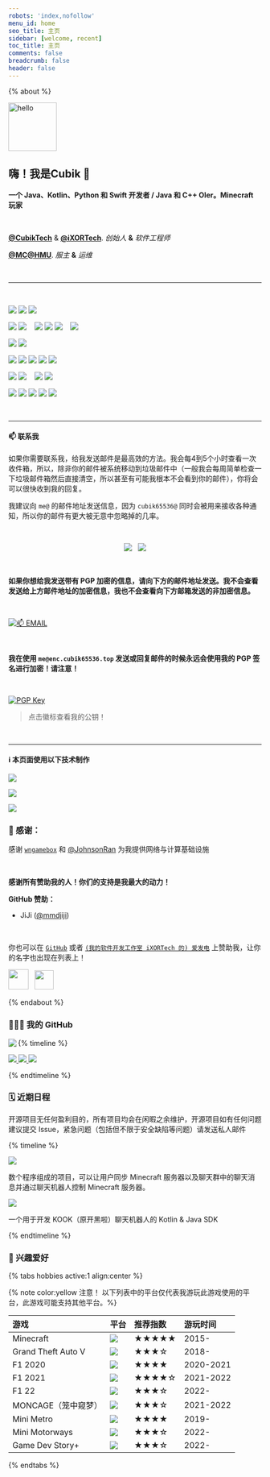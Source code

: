 ```yaml
---
robots: 'index,nofollow'
menu_id: home
seo_title: 主页
sidebar: [welcome, recent]
toc_title: 主页
comments: false
breadcrumb: false
header: false
---
```


{% about %}

<img height="96px" alt="hello" src="https://img.cubik65536.top/hello-cubik.png">

## 嗨！我是Cubik 👋

**一个 Java、Kotlin、Python 和 Swift 开发者 / Java 和 C++ OIer。Minecraft 玩家**

<br/>

**[@CubikTech](https://github.com/CubikTech)** & **[@iXORTech](https://github.com/iXORTech)**.
*创始人* **&** *软件工程师*

**[@MC@HMU](https://github.com/MC-HMU)**.
*服主* **&** *运维*

<br/>
<hr/>
<br/>

<p>
  <img src="https://img.shields.io/badge/Apple-%23000000.svg?style=for-the-badge&logo=apple&logoColor=white" style="display: inline-block" />
  <img src="https://img.shields.io/badge/iOS-000000?style=for-the-badge&logo=ios&logoColor=white" style="display: inline-block" />
  <img src="https://img.shields.io/badge/iPadOS-000000?style=for-the-badge&logo=ios&logoColor=white" style="display: inline-block" />
</p>

<p>
  <img src="https://img.shields.io/badge/macOS-000000?style=for-the-badge&logo=macos&logoColor=F0F0F0" style="display: inline-block" />
  <img src="https://img.shields.io/badge/Windows%2011-0078D6?style=for-the-badge&logo=windows&logoColor=white" style="display: inline-block" />
  &nbsp;&nbsp;
  <img src="https://img.shields.io/badge/Fedora-294172?style=for-the-badge&logo=fedora&logoColor=white" style="display: inline-block" />
  <img src="https://img.shields.io/badge/Artix_Linux-10A0CC?style=for-the-badge&logo=artix-linux&logoColor=white" style="display: inline-block" />
  <img src="https://img.shields.io/badge/KDE-1D99F3?logo=KDE&logoColor=fff&style=for-the-badge" style="display: inline-block" />
  &nbsp;&nbsp;
  <img src="https://img.shields.io/badge/-Rocky%20Linux-%2310B981?style=for-the-badge&logo=rockylinux&logoColor=white" style="display: inline-block" />
</p>
  
<p>
  <img src="https://img.shields.io/badge/iTerm2-546E7A?style=for-the-badge&logo=iTerm2&logoColor=F0F0F0" style="display: inline-block" />
  <img src="https://img.shields.io/badge/Windows%20Terminal-4D4D4D?style=for-the-badge&logo=windows-terminal&logoColor=F0F0F0" style="display: inline-block" />
</p>

<p>
  <img src="https://img.shields.io/badge/java-%23ED8B00.svg?style=for-the-badge&logo=java&logoColor=white" style="display: inline-block" />
  <img src="https://img.shields.io/badge/kotlin-%230095D5.svg?style=for-the-badge&logo=kotlin&logoColor=white" style="display: inline-block" />
  <img src="https://img.shields.io/badge/python-3670A0?style=for-the-badge&logo=python&logoColor=ffdd54" style="display: inline-block" />
  <img src="https://img.shields.io/badge/swift-F54A2A?style=for-the-badge&logo=swift&logoColor=white" style="display: inline-block" />
  <img src="https://img.shields.io/badge/c++-%2300599C.svg?style=for-the-badge&logo=c%2B%2B&logoColor=white" style="display: inline-block" />
</p>

<p>
  <img src="https://img.shields.io/badge/css3-%231572B6.svg?style=for-the-badge&logo=css3&logoColor=white" style="display: inline-block" />
  <img src="https://img.shields.io/badge/html5-%23E34F26.svg?style=for-the-badge&logo=html5&logoColor=white" style="display: inline-block" />
  &nbsp;&nbsp;
  <img src="https://img.shields.io/badge/latex-%23008080.svg?style=for-the-badge&logo=latex&logoColor=white" style="display: inline-block" />
  <img src="https://img.shields.io/badge/markdown-%23000000.svg?style=for-the-badge&logo=markdown&logoColor=white" style="display: inline-block" />
</p>

<p>
  <img src="https://img.shields.io/badge/IntelliJIDEA-000000.svg?style=for-the-badge&logo=intellij-idea&logoColor=white" style="display: inline-block" />
  <img src="https://img.shields.io/badge/pycharm-143?style=for-the-badge&logo=pycharm&logoColor=black&color=black&labelColor=green" style="display: inline-block" />
  <img src="https://img.shields.io/badge/CLion-black?style=for-the-badge&logo=clion&logoColor=white" style="display: inline-block" />
  <img src="https://img.shields.io/badge/Visual%20Studio%20Code-0078d7.svg?style=for-the-badge&logo=visual-studio-code&logoColor=white" style="display: inline-block" />
  <img src="https://img.shields.io/badge/Xcode-007ACC?style=for-the-badge&logo=Xcode&logoColor=white" style="display: inline-block" />
</p>

<br/>
<hr/>

#### 📫 联系我

如果你需要联系我，给我发送邮件是最高效的方法。我会每4到5个小时查看一次收件箱，所以，除非你的邮件被系统移动到垃圾邮件中（一般我会每周简单检查一下垃圾邮件箱然后直接清空，所以甚至有可能我根本不会看到你的邮件），你将会可以很快收到我的回复。

我建议向 `me@` 的邮件地址发送信息，因为 `cubik65536@` 同时会被用来接收各种通知，所以你的邮件有更大被无意中忽略掉的几率。

<br/>

<p align="center">
  <a href="mailto:cubik65536@cubik65536.top"><img src="https://img.shields.io/badge/📫%20EMAIL-cubik65536%40cubik65536.top-informational?style=for-the-badge" style="display: inline-block" /></a>
  &nbsp;
  <a href="mailto:me@cubik65536.top"><img src="https://img.shields.io/badge/📫%20EMAIL-me%40cubik65536.top-informational?style=for-the-badge" style="display: inline-block" /></a>
</p>

<br/>

**如果你想给我发送带有 PGP 加密的信息，请向下方的邮件地址发送。我不会查看发送给上方邮件地址的加密信息，我也不会查看向下方邮箱发送的非加密信息。**

<br/>

[![📫 EMAIL](https://img.shields.io/badge/📫%20EMAIL-me%40enc.cubik65536.top-informational?style=for-the-badge)](mailto:me@enc.cubik65536.top)

<br/>

**我在使用 `me@enc.cubik65536.top` 发送或回复邮件的时候永远会使用我的 PGP 签名进行加密！请注意！**

<br/>

[![PGP Key](https://img.shields.io/badge/我的PGP指纹-7C58%20C98C%203AB8%20004E%20046C%2016FA%204462%209FF0%20C890%20D359-%23FA7343?style=for-the-badge)](https://raw.githubusercontent.com/Cubik65536/Cubik65536/main/pgp-public-key.txt)
 > 点击徽标查看我的公钥！

<br/>
<hr/>

#### ℹ️ 本页面使用以下技术制作

<p>
  <a href="https://github.com/anuraghazra/github-readme-stats"><img src="https://github-readme-stats.cubik65536.top/api/pin/?theme=github_dark&username=anuraghazra&repo=github-readme-stats&show_owner=true" style="display: inline-block" /></a>
</p>
<p>
  <a href="https://github.com/Ileriayo/markdown-badges"><img src="https://github-readme-stats.cubik65536.top/api/pin/?theme=github_dark&username=Ileriayo&repo=markdown-badges&show_owner=true" style="display: inline-block" /></a>
</p>
<p>
  <a href="https://github.com/Envoy-VC/awesome-badges"><img src="https://github-readme-stats.cubik65536.top/api/pin/?theme=github_dark&username=Envoy-VC&repo=awesome-badges&show_owner=true" style="display: inline-block" /></a>
</p>


### 🎉 感谢：

感谢 [`wngamebox`](https://wngamebox.cn) 和 [@JohnsonRan](https://github.com/JohnsonRan) 为我提供网络与计算基础设施

<br/>

**感谢所有赞助我的人！你们的支持是我最大的动力！**

**GitHub 赞助：**

- JiJi ([@mmdjiji](https://github.com/mmdjiji))

<br/>

你也可以在 [`GitHub`](https://github.com/sponsors/Cubik65536) 或者 [`(我的软件开发工作室 iXORTech 的) 爱发电`](https://afdian.net/@ixortech) 上赞助我，让你的名字也出现在列表上！

<p>
  <a href="https://github.com/sponsors/Cubik65536"><img src="https://img.shields.io/badge/sponsor-30363D?style=for-the-badge&logo=GitHub-Sponsors&logoColor=#EA4AAA&" width="auto" height="40" style="display: inline-block" /></a>
  &nbsp;
  <a href="https://afdian.net/@ixortech"><img src="https://cdn.jsdelivr.net/gh/Cubik65536/cubik-favicons@main/support%20me%20on%20afd.png" width="auto" height="38" style="display: inline-block" /></a>
</p>

{% endabout %}

### 👨🏻‍💻 我的 GitHub

<a href="https://github.com/Cubik65536"><img align="left" src="https://img.shields.io/badge/GitHub-Cubik65536-4078c0?style=for-the-badge&logo=github&logoColor=white"></a>

{% timeline %}

<!-- node GitHub 统计数据 -->

<a href="https://github.com/Cubik65536">
    <img src="https://github-readme-stats.cubik65536.top/api?theme=github_dark&username=Cubik65536&count_private=true&hide=stars&show_icons=true&line_height=24&locale=cn" style="display: inline-block">
</a>

<!-- node 最常用的语言 -->

<a href="https://github.com/Cubik65536">
    <img src="https://github-readme-stats.cubik65536.top/api/top-langs/?theme=github_dark&username=Cubik65536&layout=compact&count_private=true&card_width=445&locale=cn" style="display: inline-block">
</a>

<!-- node GitHub 统计图表 -->

<a href="https://github.com/Cubik65536">
    <img src="https://cdn.jsdelivr.net/gh/Cubik65536/Cubik65536@main/profile-3d-contrib/profile-night-rainbow.svg" style="display: inline-block">
</a>

{% endtimeline %}

### 🗓 近期日程

开源项目无任何盈利目的，所有项目均会在闲暇之余维护，开源项目如有任何问题建议提交 Issue，紧急问题（包括但不限于安全缺陷等问题）请发送私人邮件

{% timeline %}

<!-- node RemoteMC 系列 -->

<a href="https://github.com/iXORTech/RemoteMC-Core"><img src="https://img.shields.io/badge/iXORTech%2FRemoteMC-%23121011.svg?style=for-the-badge&logo=github&logoColor=white" style="display: inline-block" /></a>

数个程序组成的项目，可以让用户同步 Minecraft 服务器以及聊天群中的聊天消息并通过聊天机器人控制 Minecraft 服务器。

<!-- node KookyBot -->

<a href="https://github.com/KookyBot/KookyBot"><img src="https://img.shields.io/badge/KookyBot%2FKookyBot-%23121011.svg?style=for-the-badge&logo=github&logoColor=white" style="display: inline-block" /></a>

一个用于开发 KOOK（原开黑啦）聊天机器人的 Kotlin & Java SDK

{% endtimeline %}

### 🤩 兴趣爱好

{% tabs hobbies active:1 align:center %}

<!-- tab 游戏 -->

{% note color:yellow 注意！ 以下列表中的平台仅代表我游玩此游戏使用的平台，此游戏可能支持其他平台。%}

| 游戏 | 平台 | 推荐指数 | 游玩时间 |
|:-----|:-----|:---------|:---------|
| Minecraft | <img src="https://img.shields.io/badge/macOS-000000?style=for-the-badge&logo=macos&logoColor=F0F0F0" style="display: inline-block" /> | ★★★★★ | 2015- |
| Grand Theft Auto V | <img src="https://img.shields.io/badge/Windows-0078D6?style=for-the-badge&logo=windows&logoColor=white" style="display: inline-block" /> | ★★★☆ | 2018- |
| F1 2020 | <img src="https://img.shields.io/badge/Windows-0078D6?style=for-the-badge&logo=windows&logoColor=white" style="display: inline-block" /> | ★★★★ | 2020-2021 |
| F1 2021 | <img src="https://img.shields.io/badge/Windows-0078D6?style=for-the-badge&logo=windows&logoColor=white" style="display: inline-block" /> | ★★★★☆ | 2021-2022 |
| F1 22 | <img src="https://img.shields.io/badge/Windows-0078D6?style=for-the-badge&logo=windows&logoColor=white" style="display: inline-block" /> | ★★★☆ | 2022- |
| MONCAGE（笼中窥梦） | <img src="https://img.shields.io/badge/iOS-000000?style=for-the-badge&logo=ios&logoColor=white" style="display: inline-block" /> | ★★★☆ | 2021-2022 |
| Mini Metro | <img src="https://img.shields.io/badge/macOS-000000?style=for-the-badge&logo=macos&logoColor=F0F0F0" style="display: inline-block" /> | ★★★★ | 2019- |
| Mini Motorways | <img src="https://img.shields.io/badge/macOS-000000?style=for-the-badge&logo=macos&logoColor=F0F0F0" style="display: inline-block" /> | ★★★☆ | 2022- |
| Game Dev Story+ | <img src="https://img.shields.io/badge/iOS-000000?style=for-the-badge&logo=ios&logoColor=white" style="display: inline-block" /> | ★★★☆ | 2022- |

{% endtabs %}
